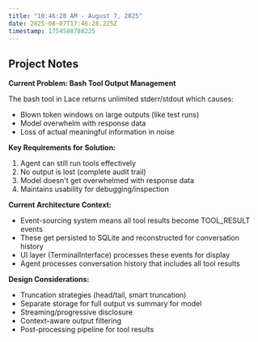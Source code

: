 ```yaml
---
title: "10:46:28 AM - August 7, 2025"
date: 2025-08-07T17:46:28.225Z
timestamp: 1754588788225
---
```


## Project Notes

**Current Problem: Bash Tool Output Management**

The bash tool in Lace returns unlimited stderr/stdout which causes:
- Blown token windows on large outputs (like test runs)
- Model overwhelm with response data
- Loss of actual meaningful information in noise

**Key Requirements for Solution:**
1. Agent can still run tools effectively
2. No output is lost (complete audit trail)
3. Model doesn't get overwhelmed with response data
4. Maintains usability for debugging/inspection

**Current Architecture Context:**
- Event-sourcing system means all tool results become TOOL_RESULT events
- These get persisted to SQLite and reconstructed for conversation history
- UI layer (TerminalInterface) processes these events for display
- Agent processes conversation history that includes all tool results

**Design Considerations:**
- Truncation strategies (head/tail, smart truncation)
- Separate storage for full output vs summary for model
- Streaming/progressive disclosure
- Context-aware output filtering
- Post-processing pipeline for tool results
